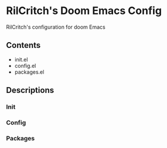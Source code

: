 # RilCritch's Doom Emacs Config
RilCritch's configuration for doom Emacs
## Contents
- init.el
- config.el
- packages.el
## Descriptions
### Init
### Config
### Packages

<!--- vim options
vim:fileencoding=utf-8:shiftwidth=4:tabstop=4
--->
